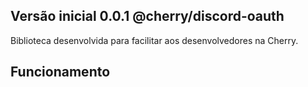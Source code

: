 ## Versão inicial 0.0.1 @cherry/discord-oauth

Biblioteca desenvolvida para facilitar aos desenvolvedores na Cherry.

## Funcionamento
